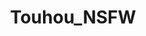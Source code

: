 ---
title: Touhou_NSFW
crosslinks:
- Pixiv
- touhou
- hentaifeet
- awoogonewild
- yuri
- DataHoarder
---